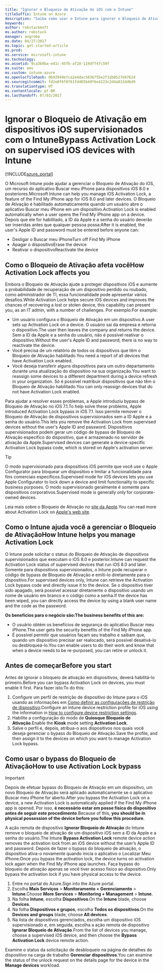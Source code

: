 ```yaml
---
title: "Ignorar o Bloqueio de Ativação do iOS com o Intune"
titleSuffix: Intune on Azure
description: "Saiba como usar o Intune para ignorar o Bloqueio de Ativação do iOS para acessar dispositivos bloqueados."
keywords: 
author: robstackmsft
ms.author: robstack
manager: angrobe
ms.date: 04/27/2017
ms.topic: get-started-article
ms.prod: 
ms.service: microsoft-intune
ms.technology: 
ms.assetid: 9ca3b0ba-e41c-45fb-af28-119dff47c59f
ms.suite: ems
ms.custom: intune-azure
ms.openlocfilehash: 0b92949efca2e4dac5836755e2f32b0527d4762d
ms.sourcegitcommit: fd2e8f6f8761fdd65b49f6e4223c2d4a013dd6d9
ms.translationtype: HT
ms.contentlocale: pt-BR
ms.lasthandoff: 07/03/2017
---
```

# <span data-ttu-id="fadf5-103">Ignorar o Bloqueio de Ativação em dispositivos iOS supervisionados com o Intune</span><span class="sxs-lookup"><span data-stu-id="fadf5-103">Bypass Activation Lock on supervised iOS devices with Intune</span></span>
<a id="bypass-activation-lock-on-supervised-ios-devices-with-intune" class="xliff"></a>


[!INCLUDE[azure_portal](./includes/azure_portal.md)]

<span data-ttu-id="fadf5-104">O Microsoft Intune pode ajudar a gerenciar o Bloqueio de Ativação do iOS, um recurso do aplicativo Buscar meu iPhone para dispositivos iOS 8.0 e posteriores.</span><span class="sxs-lookup"><span data-stu-id="fadf5-104">Microsoft Intune can help you manage iOS Activation Lock, a feature of the Find My iPhone app for iOS 8.0 and later devices.</span></span> <span data-ttu-id="fadf5-105">O Bloqueio de Ativação é habilitado automaticamente quando um usuário abre o aplicativo Buscar meu iPhone em um dispositivo.</span><span class="sxs-lookup"><span data-stu-id="fadf5-105">Activation Lock is enabled automatically when a user opens the Find My iPhone app on a device.</span></span> <span data-ttu-id="fadf5-106">Depois que ele for habilitado, a ID da Apple e a senha do usuário deverão ser inseridas antes que qualquer pessoa possa:</span><span class="sxs-lookup"><span data-stu-id="fadf5-106">After it is enabled, the user's Apple ID and password must be entered before anyone can:</span></span>

- <span data-ttu-id="fadf5-107">Desligar o Buscar meu iPhone</span><span class="sxs-lookup"><span data-stu-id="fadf5-107">Turn off Find My iPhone</span></span>
- <span data-ttu-id="fadf5-108">Apagar o dispositivo</span><span class="sxs-lookup"><span data-stu-id="fadf5-108">Erase the device</span></span>
- <span data-ttu-id="fadf5-109">Reativar o dispositivo</span><span class="sxs-lookup"><span data-stu-id="fadf5-109">Reactivate the device</span></span>

## <span data-ttu-id="fadf5-110">Como o Bloqueio de Ativação afeta você</span><span class="sxs-lookup"><span data-stu-id="fadf5-110">How Activation Lock affects you</span></span>
<a id="how-activation-lock-affects-you" class="xliff"></a>

<span data-ttu-id="fadf5-111">Embora o Bloqueio de Ativação ajude a proteger dispositivos iOS e aumente a probabilidade de recuperação de um dispositivo perdido ou roubado, como administrador de TI, essa funcionalidade pode apresentar vários desafios.</span><span class="sxs-lookup"><span data-stu-id="fadf5-111">While Activation Lock helps secure iOS devices and improves the chances of recovering a lost or stolen device, this capability can present you, as an IT admin, with a number of challenges.</span></span> <span data-ttu-id="fadf5-112">Por exemplo:</span><span class="sxs-lookup"><span data-stu-id="fadf5-112">For example:</span></span>

- <span data-ttu-id="fadf5-113">Um usuário configura o Bloqueio de Ativação em um dispositivo.</span><span class="sxs-lookup"><span data-stu-id="fadf5-113">A user sets up Activation Lock on a device.</span></span> <span data-ttu-id="fadf5-114">O usuário sai da empresa e retorna o dispositivo.</span><span class="sxs-lookup"><span data-stu-id="fadf5-114">The user then leaves the company and returns the device.</span></span> <span data-ttu-id="fadf5-115">Sem a ID da Apple e a senha do usuário, não é possível reativar o dispositivo.</span><span class="sxs-lookup"><span data-stu-id="fadf5-115">Without the user's Apple ID and password, there is no way to reactivate the device.</span></span>
- <span data-ttu-id="fadf5-116">Você precisa de um relatório de todos os dispositivos que têm o Bloqueio de Ativação habilitado.</span><span class="sxs-lookup"><span data-stu-id="fadf5-116">You need a report of all devices that have Activation Lock enabled.</span></span>
- <span data-ttu-id="fadf5-117">Você deseja transferir alguns dispositivos para um outro departamento durante uma atualização do dispositivo na sua organização.</span><span class="sxs-lookup"><span data-stu-id="fadf5-117">You want to reassign some devices to a different department during a device refresh in your organization.</span></span> <span data-ttu-id="fadf5-118">Só é possível reatribuir dispositivos que não têm o Bloqueio de Ativação habilitado.</span><span class="sxs-lookup"><span data-stu-id="fadf5-118">You can only reassign devices that do not have Activation Lock enabled.</span></span>

<span data-ttu-id="fadf5-119">Para ajudar a resolver esses problemas, a Apple introduziu bypass de Bloqueio de Ativação no iOS 7.1.</span><span class="sxs-lookup"><span data-stu-id="fadf5-119">To help solve these problems, Apple introduced Activation Lock bypass in iOS 7.1.</span></span> <span data-ttu-id="fadf5-120">Isso permite remover o Bloqueio de Ativação de dispositivos supervisionados sem a ID Apple e a senha do usuário.</span><span class="sxs-lookup"><span data-stu-id="fadf5-120">This lets you remove the Activation Lock from supervised devices without the user's Apple ID and password.</span></span> <span data-ttu-id="fadf5-121">Dispositivos supervisionados podem gerar um código de bypass de Bloqueio de Ativação específico do dispositivo, que é armazenado no servidor de ativação da Apple.</span><span class="sxs-lookup"><span data-stu-id="fadf5-121">Supervised devices can generate a device-specific Activation Lock bypass code, which is stored on Apple's activation server.</span></span>

>[!TIP]
><span data-ttu-id="fadf5-122">O modo supervisionado para dispositivos iOS permite que você use o Apple Configurator para bloquear um dispositivo e limitar a funcionalidade para fins comerciais específicos.</span><span class="sxs-lookup"><span data-stu-id="fadf5-122">Supervised mode for iOS devices lets you use Apple Configurator to lock down a device and limit functionality to specific business purposes.</span></span> <span data-ttu-id="fadf5-123">O modo supervisionado geralmente é somente para dispositivos corporativos.</span><span class="sxs-lookup"><span data-stu-id="fadf5-123">Supervised mode is generally only for corporate-owned devices.</span></span>

<span data-ttu-id="fadf5-124">Leia mais sobre o Bloqueio de Ativação no [site da Apple](https://support.apple.com/HT201365).</span><span class="sxs-lookup"><span data-stu-id="fadf5-124">You can read more about Activation Lock on [Apple's web site](https://support.apple.com/HT201365).</span></span>

## <span data-ttu-id="fadf5-125">Como o Intune ajuda você a gerenciar o Bloqueio de Ativação</span><span class="sxs-lookup"><span data-stu-id="fadf5-125">How Intune helps you manage Activation Lock</span></span>
<a id="how-intune-helps-you-manage-activation-lock" class="xliff"></a>
<span data-ttu-id="fadf5-126">O Intune pode solicitar o status do Bloqueio de Ativação de dispositivos supervisionados que executam o iOS 8.0 e posterior.</span><span class="sxs-lookup"><span data-stu-id="fadf5-126">Intune can request the Activation Lock status of supervised devices that run iOS 8.0 and later.</span></span> <span data-ttu-id="fadf5-127">Somente para dispositivos supervisionados, o Intune pode recuperar o código de bypass de Bloqueio de Ativação e emiti-lo diretamente para o dispositivo.</span><span class="sxs-lookup"><span data-stu-id="fadf5-127">For supervised devices only, Intune can retrieve the Activation Lock bypass code and directly issue it to the device.</span></span> <span data-ttu-id="fadf5-128">Se o dispositivo tiver sido apagado, será possível acessar diretamente o dispositivo usando um nome de usuário em branco e o código como a senha.</span><span class="sxs-lookup"><span data-stu-id="fadf5-128">If the device has been wiped, you can directly access the device by using a blank user name and the code as the password.</span></span>

<span data-ttu-id="fadf5-129">**Os benefícios para o negócio são:**</span><span class="sxs-lookup"><span data-stu-id="fadf5-129">**The business benefits of this are:**</span></span>

- <span data-ttu-id="fadf5-130">O usuário obtém os benefícios de segurança do aplicativo Buscar meu iPhone.</span><span class="sxs-lookup"><span data-stu-id="fadf5-130">The user gets the security benefits of the Find My iPhone app.</span></span>
- <span data-ttu-id="fadf5-131">É possível permitir que usuários façam seu trabalho e saibam que, quando um dispositivo precisar ser realocado, será possível desativá-lo ou desbloqueá-lo.</span><span class="sxs-lookup"><span data-stu-id="fadf5-131">You can enable users to do their work and know that when a device needs to be re-purposed, you can retire or unlock it.</span></span>

## <span data-ttu-id="fadf5-132">Antes de começar</span><span class="sxs-lookup"><span data-stu-id="fadf5-132">Before you start</span></span>
<a id="before-you-start" class="xliff"></a>
<span data-ttu-id="fadf5-133">Antes de ignorar o bloqueio de ativação em dispositivos, deverá habilitá-lo primeiro.</span><span class="sxs-lookup"><span data-stu-id="fadf5-133">Before you can bypass Activation Lock on devices, you must enable it first.</span></span> <span data-ttu-id="fadf5-134">Para fazer isto:</span><span class="sxs-lookup"><span data-stu-id="fadf5-134">To do this:</span></span>

1. <span data-ttu-id="fadf5-135">Configure um perfil de restrição de dispositivo do Intune para o iOS usando as informações em [Como definir as configurações de restrição de dispositivo](/intune-azure/configure-devices/how-to-configure-device-restrictions).</span><span class="sxs-lookup"><span data-stu-id="fadf5-135">Configure an Intune device restriction profile for iOS using the information in [How to configure device restriction settings](/intune-azure/configure-devices/how-to-configure-device-restrictions).</span></span>
2. <span data-ttu-id="fadf5-136">Habilite a configuração do modo de **Quiosque** **Bloqueio de Ativação**.</span><span class="sxs-lookup"><span data-stu-id="fadf5-136">Enable the **Kiosk** mode setting **Activation Lock**.</span></span>
3. <span data-ttu-id="fadf5-137">Salve o perfil e, depois, atribua-o aos dispositivos nos quais você deseja gerenciar o bypass do Bloqueio de Ativação.</span><span class="sxs-lookup"><span data-stu-id="fadf5-137">Save the profile, and then assign it to the devices on which you want to manage Activation Lock bypass.</span></span>


## <span data-ttu-id="fadf5-138">Como usar o bypass do Bloqueio de Ativação</span><span class="sxs-lookup"><span data-stu-id="fadf5-138">How to use Activation Lock bypass</span></span>
<a id="how-to-use-activation-lock-bypass" class="xliff"></a>

>[!IMPORTANT]
><span data-ttu-id="fadf5-139">Depois de efetuar bypass do Bloqueio de Ativação em um dispositivo, um novo Bloqueio de Ativação será aplicado automaticamente se o aplicativo Buscar meu iPhone for aberto.</span><span class="sxs-lookup"><span data-stu-id="fadf5-139">After you bypass the Activation Lock on a device, a new Activation Lock is automatically applied if the Find My iPhone app is opened.</span></span> <span data-ttu-id="fadf5-140">Por isso, **é necessário estar em posse física do dispositivo antes de seguir este procedimento**.</span><span class="sxs-lookup"><span data-stu-id="fadf5-140">Because of this, **you should be in physical possession of the device before you follow this procedure**.</span></span>

<span data-ttu-id="fadf5-141">A ação remota de dispositivo **Ignorar Bloqueio de Ativação** do Intune remove o bloqueio de ativação de um dispositivo iOS sem a ID da Apple e a senha do usuário.</span><span class="sxs-lookup"><span data-stu-id="fadf5-141">The Intune **Bypass Activation Lock** remote device action removes the activation lock from an iOS device without the user’s Apple ID and password.</span></span> <span data-ttu-id="fadf5-142">Depois de fazer o bypass do bloqueio de ativação, o dispositivo ativa-o novamente quando inicia o aplicativo o Localizar Meu iPhone.</span><span class="sxs-lookup"><span data-stu-id="fadf5-142">Once you bypass the activation lock, the device turns on activation lock again when the Find My iPhone app launches.</span></span> <span data-ttu-id="fadf5-143">Faça bypass do bloqueio de ativação apenas se você tiver acesso físico ao dispositivo.</span><span class="sxs-lookup"><span data-stu-id="fadf5-143">Only bypass the activation lock if you have physical access to the device.</span></span>

1. <span data-ttu-id="fadf5-144">Entre no portal do Azure.</span><span class="sxs-lookup"><span data-stu-id="fadf5-144">Sign into the Azure portal.</span></span>
2. <span data-ttu-id="fadf5-145">Escolha **Mais Serviços** > **Monitoramento + Gerenciamento** > **Intune**.</span><span class="sxs-lookup"><span data-stu-id="fadf5-145">Choose **More Services** > **Monitoring + Management** > **Intune**.</span></span>
3. <span data-ttu-id="fadf5-146">Na folha **Intune**, escolha **Dispositivos**.</span><span class="sxs-lookup"><span data-stu-id="fadf5-146">On the **Intune** blade, choose **Devices**.</span></span>
4. <span data-ttu-id="fadf5-147">Na folha **Dispositivos e grupos**, escolha **Todos os dispositivos**.</span><span class="sxs-lookup"><span data-stu-id="fadf5-147">On the **Devices and groups** blade, choose **All devices**.</span></span>
5. <span data-ttu-id="fadf5-148">Na lista de dispositivos gerenciados, escolha um dispositivo iOS supervisionado e, em seguida, escolha a ação remota de dispositivo **Ignorar Bloqueio de Ativação**.</span><span class="sxs-lookup"><span data-stu-id="fadf5-148">From the list of devices you manage, choose a supervised iOS device, and then choose the **Bypass Activation Lock** device remote action.</span></span>

<span data-ttu-id="fadf5-149">Examine o status da solicitação de desbloqueio na página de detalhes do dispositivo na carga de trabalho **Gerenciar dispositivos**.</span><span class="sxs-lookup"><span data-stu-id="fadf5-149">You can examine the status of the unlock request on the details page for the device in the **Manage devices** workload.</span></span>
